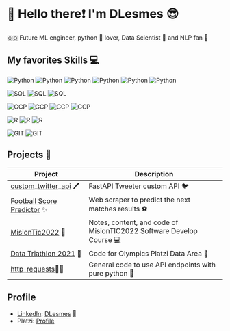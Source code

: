 # :wave: Hello there:exclamation: I'm DLesmes :sunglasses:
🇨🇴 Future ML engineer, python :snake: lover, Data Scientist 🧪 and NLP fan 📖

## My favorites Skills :computer:
![Python](https://img.shields.io/badge/Python-TensorFlow-green) ![Python](https://img.shields.io/badge/Python-Pandas-purple) ![Python](https://img.shields.io/badge/Python-Numpy-blue) ![Python](https://img.shields.io/badge/Python-Seaborn-green) ![Python](https://img.shields.io/badge/Python-Matplotlib-orange) ![Python](https://img.shields.io/badge/Python-beautifulsoup4-blue)

![SQL](https://img.shields.io/badge/SQL-PostgreSQL-yellow) ![SQL](https://img.shields.io/badge/SQL-Mysql-yellow) ![SQL](https://img.shields.io/badge/SQL-SQLServer-yellow)

![GCP](https://img.shields.io/badge/GCP-ComputeEngine-blue) ![GCP](https://img.shields.io/badge/GCP-Storage-red) ![GCP](https://img.shields.io/badge/GCP-BigQuery-yellow) ![GCP](https://img.shields.io/badge/GCP-CloudSQL-blue)

![R](https://img.shields.io/badge/R-ggplot-orange) ![R](https://img.shields.io/badge/R-Caret-orange) ![R](https://img.shields.io/badge/R-tidyverse-orange)

![GIT](https://img.shields.io/badge/git-github-black) ![GIT](https://img.shields.io/badge/git-gitlab-black)

## Projects :briefcase:

| **Project** | **Description** |
|---|--- |
| [custom_twitter_api](https://github.com/DLesmes/custom_twitter_api) 🖊️ | FastAPI Tweeter custom API 🐦 |
| [Football Score Predictor](https://github.com/DLesmes/football_score_predictor) :sparkles: | Web scraper to predict the next matches results :soccer: |
| [MisionTic2022](https://github.com/DLesmes/MisionTic2022) :rocket: | Notes, content, and code of MisionTIC2022 Software Develop Course 💻 |
| [Data Triathlon 2021](https://github.com/DLesmes/Data_Triathlon_2021) 🏅 | Code for Olympics Platzi Data Area 🥇 |
| [http_requests](https://github.com/DLesmes/http_requests)☝🏻 | General code to use API endpoints with pure python 🐍 |
    
## Profile
- [LinkedIn](https://www.linkedin.com/in/diegolesmes-lnkdn/): [DLesmes](https://1drv.ms/b/s!AoY5DQml1Cs4iFBXxQ-BWADYR3QG?e=9klgy1) :necktie:
- Platzi: [Profile](https://static.platzi.com/static/images/footer/logo.png)

